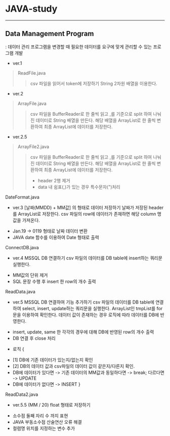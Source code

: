 # JAVA-study
-------------

## Data Management Program
: 데이터 관리 프로그램을 변경할 때 필요한 데이터를 요구에 맞게 관리할 수 있는 프로그램 개발

 * ver.1
> ReadFile.java
>> csv 파일을 읽어서 token에 저장하기
>> String 2차원 배열을 이용한다.


 * ver.2
> ArrayFile.java
>> csv 파일을 BufferReader로 한 줄씩 읽고
>> ,를 기준으로 split 하여 나눠진 데이터로 String 배열을 만든다.
>> 해당 배열을 ArrayList로 한 줄씩 변환하여
>> 최종 ArrayList에 데이터를 저장한다.


 * ver.2.5
> ArrayFile2.java
>> csv 파일을 BufferReader로 한 줄씩 읽고
>> ,를 기준으로 split 하여 나눠진 데이터로 String 배열을 만든다.
>> 해당 배열을 ArrayList로 한 줄씩 변환하여
>> 최종 ArrayList에 데이터를 저장한다.
>> - header 2행 제거
>> - data 내 쉼표(,)가 있는 경우 특수문자(")처리


DateFormat.java
 * ver.3
[날짜(MMDD) + MM값] 의 형태로 데이터 저장하기
날짜가 저장된 header를 ArrayList로 저장한다.
csv 파일의 row에 데이터가 존재하면 해당 column 명 값을 가져온다.
- Jan.19 -> 0119 형태로 날짜 데이터 변환
- JAVA date 함수를 이용하여 Date 형태로 출력

ConnectDB.java
 * ver.4
MSSQL DB 연결하기
csv 파일의 데이터를 DB table에 insert하는 쿼리문 실행한다.
- MM값의 단위 제거
- SQL 문장 수행 후 insert 한 row의 개수 출력

ReadData.java
 * ver.5
MSSQL DB 연결하여 기능 추가하기
csv 파일의 데이터를 DB table에 연결하여
select, insert, update하는 쿼리문을 실행한다.
ArrayList인 tmpList를 for문을 이용하여 확인한다.
데이터 값이 존재하는 경우 로직에 따라 데이터를 DB에 반영한다.
- insert, update, same 한 각각의 경우에 대해 DB에 반영된 row의 개수 출력
- DB 연결 후 close 처리
* 로직 {
- [1] DB에 기존 데이터가 있는지/없는지 확인
- [2] DB의 데이터 값과 csv파일의 데이터 값이 같은지/다른지 확인.
- DB에 데이터가 있다면 -> 기존 데이터의 MM값과 동일하다면 -> break;
                        		     					        다르다면 -> UPDATE
- DB에 데이터가 없다면 -> INSERT
}

ReadData2.java
 * ver.5.5
 (MM / 20) float 형태로 저장하기
 - 소수점 둘째 자리 수 까지 표현
 - JAVA 부동소수점 산술연산 오류 해결
 - 컬렴명 위치를 지정하는 변수 추가
